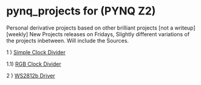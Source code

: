 # pynq_projects for (PYNQ Z2)
Personal derivative projects based on other brilliant projects [not a writeup] [weekly]
New Projects releases on Fridays, Slightly different variations of the projects inbetween.
Will include the Sources.

1 ) [Simple Clock Divider](https://github.com/ZeroX29a/pynq_clock_Divider_with_sw)

1.1) [RGB Clock Divider](https://github.com/ZeroX29a/pynq_rgb_with_ClockDivider)

2 ) [WS2812b Driver](https://github.com/ZeroX29a/pynq_ws2812b_anfry)
